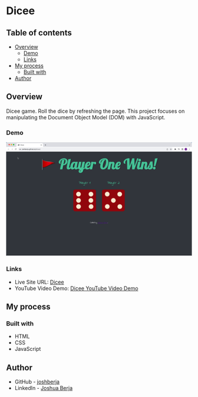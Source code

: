 # Dicee

## Table of contents

- [Overview](#overview)
  - [Demo](#demo)
  - [Links](#links)
- [My process](#my-process)
  - [Built with](#built-with)
- [Author](#author)

## Overview

Dicee game. Roll the dice by refreshing the page. This project focuses on manipulating the Document Object Model (DOM) with JavaScript.

### Demo

![](./demo/dicee-preview-3360x2050.gif)

### Links

- Live Site URL: [Dicee](https://joshberja.github.io/dicee/)
- YouTube Video Demo: [Dicee YouTube Video Demo](https://youtu.be/t0lQoD-INCU)

## My process

### Built with

- HTML
- CSS
- JavaScript

## Author

- GitHub - [joshberja](https://github.com/joshberja)
- LinkedIn - [Joshua Berja](https://www.linkedin.com/in/joshuaberja/)